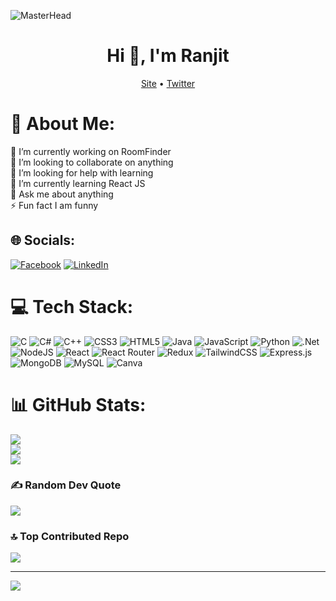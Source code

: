 ![MasterHead](https://thumbs.gfycat.com/BetterHandmadeGull-size_restricted.gif)
<h1 align="center">Hi 👋, I'm Ranjit</h1>
<p align="center">
  <a href="https://www.chaudharyranjit.com.np">Site</a> •
  <a href="https://twitter.com/Royal5209">Twitter</a>
</p>


# 💫 About Me:
🔭 I’m currently working on RoomFinder<br>👯 I’m looking to collaborate on anything<br>🤝 I’m looking for help with learning<br>🌱 I’m currently learning React JS<br>💬 Ask me about anything<br>⚡ Fun fact I am funny


## 🌐 Socials:
[![Facebook](https://img.shields.io/badge/Facebook-%231877F2.svg?logo=Facebook&logoColor=white)](https://facebook.com/ranjitchaudhary.5209) [![LinkedIn](https://img.shields.io/badge/LinkedIn-%230077B5.svg?logo=linkedin&logoColor=white)](https://linkedin.com/in/ranjit-chaudhary-56251924b) 

# 💻 Tech Stack:
![C](https://img.shields.io/badge/c-%2300599C.svg?style=for-the-badge&logo=c&logoColor=white) ![C#](https://img.shields.io/badge/c%23-%23239120.svg?style=for-the-badge&logo=c-sharp&logoColor=white) ![C++](https://img.shields.io/badge/c++-%2300599C.svg?style=for-the-badge&logo=c%2B%2B&logoColor=white) ![CSS3](https://img.shields.io/badge/css3-%231572B6.svg?style=for-the-badge&logo=css3&logoColor=white) ![HTML5](https://img.shields.io/badge/html5-%23E34F26.svg?style=for-the-badge&logo=html5&logoColor=white) ![Java](https://img.shields.io/badge/java-%23ED8B00.svg?style=for-the-badge&logo=java&logoColor=white) ![JavaScript](https://img.shields.io/badge/javascript-%23323330.svg?style=for-the-badge&logo=javascript&logoColor=%23F7DF1E) ![Python](https://img.shields.io/badge/python-3670A0?style=for-the-badge&logo=python&logoColor=ffdd54) ![.Net](https://img.shields.io/badge/.NET-5C2D91?style=for-the-badge&logo=.net&logoColor=white) ![NodeJS](https://img.shields.io/badge/node.js-6DA55F?style=for-the-badge&logo=node.js&logoColor=white) ![React](https://img.shields.io/badge/react-%2320232a.svg?style=for-the-badge&logo=react&logoColor=%2361DAFB) ![React Router](https://img.shields.io/badge/React_Router-CA4245?style=for-the-badge&logo=react-router&logoColor=white) ![Redux](https://img.shields.io/badge/redux-%23593d88.svg?style=for-the-badge&logo=redux&logoColor=white) ![TailwindCSS](https://img.shields.io/badge/tailwindcss-%2338B2AC.svg?style=for-the-badge&logo=tailwind-css&logoColor=white) ![Express.js](https://img.shields.io/badge/express.js-%23404d59.svg?style=for-the-badge&logo=express&logoColor=%2361DAFB) ![MongoDB](https://img.shields.io/badge/MongoDB-%234ea94b.svg?style=for-the-badge&logo=mongodb&logoColor=white) ![MySQL](https://img.shields.io/badge/mysql-%2300f.svg?style=for-the-badge&logo=mysql&logoColor=white) ![Canva](https://img.shields.io/badge/Canva-%2300C4CC.svg?style=for-the-badge&logo=Canva&logoColor=white)
# 📊 GitHub Stats:
![](https://github-readme-stats.vercel.app/api?username=royalranjit&theme=vue-dark&hide_border=false&include_all_commits=true&count_private=true)<br/>
![](https://github-readme-streak-stats.herokuapp.com/?user=royalranjit&theme=vue-dark&hide_border=false)<br/>
![](https://github-readme-stats.vercel.app/api/top-langs/?username=royalranjit&theme=vue-dark&hide_border=false&include_all_commits=true&count_private=true&layout=compact)

### ✍️ Random Dev Quote
![](https://quotes-github-readme.vercel.app/api?type=horizontal&theme=radical)

### 🔝 Top Contributed Repo
![](https://github-contributor-stats.vercel.app/api?username=royalranjit&limit=5&theme=dark&combine_all_yearly_contributions=true)

---
[![](https://visitcount.itsvg.in/api?id=royalranjit&icon=0&color=0)](https://visitcount.itsvg.in)

<!-- Proudly created with GPRM ( https://gprm.itsvg.in ) -->
